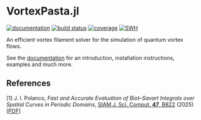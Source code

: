 # VortexPasta.jl

[![documentation](https://img.shields.io/badge/docs-dev-blue.svg)](https://jipolanco.github.io/VortexPasta.jl/dev/)
[![build status](https://github.com/jipolanco/VortexPasta.jl/workflows/CI/badge.svg)](https://github.com/jipolanco/VortexPasta.jl/actions)
[![coverage](https://codecov.io/gh/jipolanco/VortexPasta.jl/branch/master/graph/badge.svg)](https://codecov.io/gh/jipolanco/VortexPasta.jl)
[![SWH](https://archive.softwareheritage.org/badge/origin/https://github.com/jipolanco/VortexPasta.jl/)](https://archive.softwareheritage.org/browse/origin/?origin_url=https://github.com/jipolanco/VortexPasta.jl)

An efficient vortex filament solver for the simulation of quantum vortex flows.

See the [documentation](https://jipolanco.github.io/VortexPasta.jl/dev/) for an introduction, installation instructions, examples and much more.

## References

[1] J. I. Polanco, *Fast and Accurate Evaluation of Biot–Savart Integrals over Spatial Curves in Periodic Domains*,
    [SIAM J. Sci. Comput. **47**, B822](https://doi.org/10.1137/24M1684682) (2025)
    [\[PDF\]](https://arxiv.org/pdf/2406.07366)
